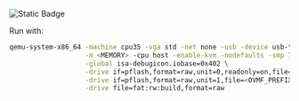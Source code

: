 ![Static Badge](https://img.shields.io/badge/Xiphos-%CE%B1--0.0-262431)

Run with:
```bash
qemu-system-x86_64 -machine cpu35 -vga std -net none -usb -device usb-tablet \
                   -m <MEMORY> -cpu host -enable-kvm -nodefaults -smp 1,cores=<CORES> \
                   -global isa-debugicon.iobase=0x402 \
                   -drive if=pflash,format=raw,unit=0,readonly=on,file=<OVMF_PREFIX>/OVMF_CODE.fd \
                   -drive if=pflash,format=raw,unit=1,file=<OVMF_PREFIX>/OVMF_VARS.fd \
                   -drive file=fat:rw:build,format=raw 
```
